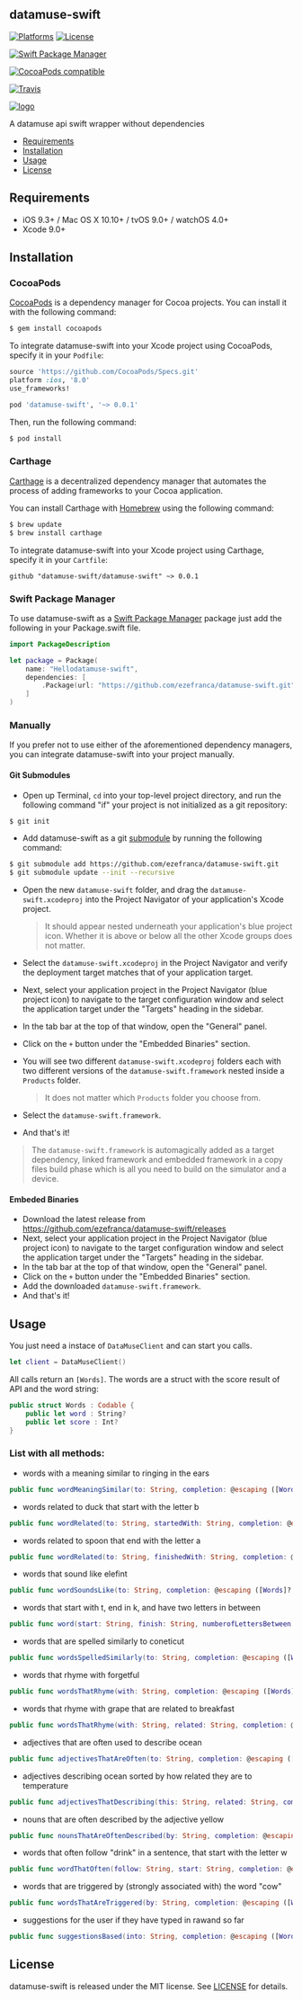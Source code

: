 ## datamuse-swift

[![Platforms](https://img.shields.io/cocoapods/p/datamuse-swift.svg)](https://cocoapods.org/pods/datamuse-swift)
[![License](https://img.shields.io/cocoapods/l/datamuse-swift.svg)](https://raw.githubusercontent.com/ezefranca/datamuse-swift/master/LICENSE)

[![Swift Package Manager](https://img.shields.io/badge/Swift%20Package%20Manager-compatible-brightgreen.svg)](https://github.com/apple/swift-package-manager)
<!--[![Carthage compatible](https://img.shields.io/badge/Carthage-compatible-4BC51D.svg?style=flat)](https://github.com/Carthage/Carthage)-->
[![CocoaPods compatible](https://img.shields.io/cocoapods/v/datamuse-swift.svg)](https://cocoapods.org/pods/datamuse-swift)

[![Travis](https://img.shields.io/travis/ezefranca/datamuse-swift/master.svg)](https://travis-ci.org/ezefranca/datamuse-swift/branches)

[![logo](https://www.datamuse.com/api/datamuse-logo-rgb.png)](https://www.datamuse.com/api/)

A datamuse api swift wrapper without dependencies

- [Requirements](#requirements)
- [Installation](#installation)
- [Usage](#usage)
- [License](#license)

## Requirements

- iOS 9.3+ / Mac OS X 10.10+ / tvOS 9.0+ / watchOS 4.0+
- Xcode 9.0+

## Installation

### CocoaPods

[CocoaPods](http://cocoapods.org) is a dependency manager for Cocoa projects. You can install it with the following command:

```bash
$ gem install cocoapods
```

To integrate datamuse-swift into your Xcode project using CocoaPods, specify it in your `Podfile`:

```ruby
source 'https://github.com/CocoaPods/Specs.git'
platform :ios, '8.0'
use_frameworks!

pod 'datamuse-swift', '~> 0.0.1'
```

Then, run the following command:

```bash
$ pod install
```

### Carthage

[Carthage](https://github.com/Carthage/Carthage) is a decentralized dependency manager that automates the process of adding frameworks to your Cocoa application.

You can install Carthage with [Homebrew](http://brew.sh/) using the following command:

```bash
$ brew update
$ brew install carthage
```

To integrate datamuse-swift into your Xcode project using Carthage, specify it in your `Cartfile`:

```ogdl
github "datamuse-swift/datamuse-swift" ~> 0.0.1
```
### Swift Package Manager

To use datamuse-swift as a [Swift Package Manager](https://swift.org/package-manager/) package just add the following in your Package.swift file.

``` swift
import PackageDescription

let package = Package(
    name: "Hellodatamuse-swift",
    dependencies: [
        .Package(url: "https://github.com/ezefranca/datamuse-swift.git", "0.0.1")
    ]
)
```

### Manually

If you prefer not to use either of the aforementioned dependency managers, you can integrate datamuse-swift into your project manually.

#### Git Submodules

- Open up Terminal, `cd` into your top-level project directory, and run the following command "if" your project is not initialized as a git repository:

```bash
$ git init
```

- Add datamuse-swift as a git [submodule](http://git-scm.com/docs/git-submodule) by running the following command:

```bash
$ git submodule add https://github.com/ezefranca/datamuse-swift.git
$ git submodule update --init --recursive
```

- Open the new `datamuse-swift` folder, and drag the `datamuse-swift.xcodeproj` into the Project Navigator of your application's Xcode project.

    > It should appear nested underneath your application's blue project icon. Whether it is above or below all the other Xcode groups does not matter.

- Select the `datamuse-swift.xcodeproj` in the Project Navigator and verify the deployment target matches that of your application target.
- Next, select your application project in the Project Navigator (blue project icon) to navigate to the target configuration window and select the application target under the "Targets" heading in the sidebar.
- In the tab bar at the top of that window, open the "General" panel.
- Click on the `+` button under the "Embedded Binaries" section.
- You will see two different `datamuse-swift.xcodeproj` folders each with two different versions of the `datamuse-swift.framework` nested inside a `Products` folder.

    > It does not matter which `Products` folder you choose from.

- Select the `datamuse-swift.framework`.

- And that's it!

> The `datamuse-swift.framework` is automagically added as a target dependency, linked framework and embedded framework in a copy files build phase which is all you need to build on the simulator and a device.

#### Embeded Binaries

- Download the latest release from https://github.com/ezefranca/datamuse-swift/releases
- Next, select your application project in the Project Navigator (blue project icon) to navigate to the target configuration window and select the application target under the "Targets" heading in the sidebar.
- In the tab bar at the top of that window, open the "General" panel.
- Click on the `+` button under the "Embedded Binaries" section.
- Add the downloaded `datamuse-swift.framework`.
- And that's it!

## Usage

You just need a instace of `DataMuseClient` and can start you calls.

```swift
let client = DataMuseClient()
```

All calls return an `[Words]`.  The words are a struct with the score result of API and the word string:

```swift
public struct Words : Codable {
    public let word : String?
    public let score : Int?
}
```

### List with all methods:

 - words with a meaning similar to ringing in the ears
```swift
public func wordMeaningSimilar(to: String, completion: @escaping ([Words]?, NSError?) -> Void)
```
- words related to duck that start with the letter b
```swift
public func wordRelated(to: String, startedWith: String, completion: @escaping ([Words]?, NSError?) -> Void)

```
- words related to spoon that end with the letter a
```swift
public func wordRelated(to: String, finishedWith: String, completion: @escaping ([Words]?, NSError?) -> Void)

```
- words that sound like elefint
```swift
public func wordSoundsLike(to: String, completion: @escaping ([Words]?, NSError?) -> Void)

```
- words that start with t, end in k, and have two letters in between
```swift
public func word(start: String, finish: String, numberofLettersBetween: Int, completion: @escaping ([Words]?, NSError?) -> Void)
```
- words that are spelled similarly to coneticut
```swift
public func wordsSpelledSimilarly(to: String, completion: @escaping ([Words]?, NSError?) -> Void)

```
- words that rhyme with forgetful
```swift
public func wordsThatRhyme(with: String, completion: @escaping ([Words]?, NSError?) -> Void)

```
- words that rhyme with grape that are related to breakfast
```swift
public func wordsThatRhyme(with: String, related: String, completion: @escaping ([Words]?, NSError?) -> Void)

```
- adjectives that are often used to describe ocean
```swift
public func adjectivesThatAreOften(to: String, completion: @escaping ([Words]?, NSError?) -> Void)

```
- adjectives describing ocean sorted by how related they are to temperature
```swift
public func adjectivesThatDescribing(this: String, related: String, completion: @escaping ([Words]?, NSError?) -> Void)

```

- nouns that are often described by the adjective yellow
```swift
public func nounsThatAreOftenDescribed(by: String, completion: @escaping ([Words]?, NSError?) -> Void)

```
- words that often follow "drink" in a sentence, that start with the letter w
```swift
public func wordThatOften(follow: String, start: String, completion: @escaping ([Words]?, NSError?) -> Void)
```
- words that are triggered by (strongly associated with) the word "cow"
```swift
public func wordsThatAreTriggered(by: String, completion: @escaping ([Words]?, NSError?) -> Void)
```
- suggestions for the user if they have typed in rawand so far
```swift
public func suggestionsBased(into: String, completion: @escaping ([Words]?, NSError?) -> Void)
```
## License

datamuse-swift is released under the MIT license. See [LICENSE](https://github.com/ezefranca/datamuse-swift/blob/master/LICENSE) for details.
